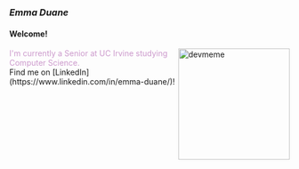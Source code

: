 ### ***Emma Duane***  
#### Welcome! 
<img src="https://random-memer.herokuapp.com/" alt="devmeme" width="200" style="float:right;">
<div style="color:#cc99cc;">I'm currently a Senior at UC Irvine studying Computer Science.</div>
Find me on [LinkedIn](https://www.linkedin.com/in/emma-duane/)!

<!--
**thishurts/thishurts** is a ✨ _special_ ✨ repository because its `README.md` (this file) appears on your GitHub profile.

Here are some ideas to get you started:

- 🔭 I’m currently working on ...
- 🌱 I’m currently learning ...
- 👯 I’m looking to collaborate on ...
- 🤔 I’m looking for help with ...
- 💬 Ask me about ...
- 📫 How to reach me: ...
- 😄 Pronouns: ...
- ⚡ Fun fact: ...
-->
